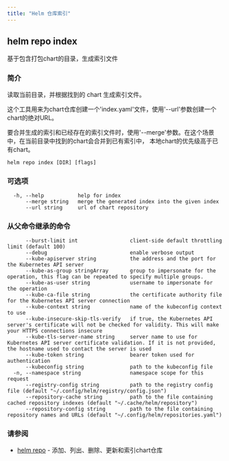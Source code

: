 ```yaml
---
title: "Helm 仓库索引"
---
```


## helm repo index

基于包含打包chart的目录，生成索引文件

### 简介

读取当前目录，并根据找到的 chart 生成索引文件。

这个工具用来为chart仓库创建一个'index.yaml'文件，使用'--url'参数创建一个chart的绝对URL。

要合并生成的索引和已经存在的索引文件时，使用'--merge'参数。在这个场景中，在当前目录中找到的chart会合并到已有索引中，
本地chart的优先级高于已有chart。

```shell
helm repo index [DIR] [flags]
```

### 可选项

```shell
  -h, --help           help for index
      --merge string   merge the generated index into the given index
      --url string     url of chart repository
```

### 从父命令继承的命令

```shell
      --burst-limit int                 client-side default throttling limit (default 100)
      --debug                           enable verbose output
      --kube-apiserver string           the address and the port for the Kubernetes API server
      --kube-as-group stringArray       group to impersonate for the operation, this flag can be repeated to specify multiple groups.
      --kube-as-user string             username to impersonate for the operation
      --kube-ca-file string             the certificate authority file for the Kubernetes API server connection
      --kube-context string             name of the kubeconfig context to use
      --kube-insecure-skip-tls-verify   if true, the Kubernetes API server's certificate will not be checked for validity. This will make your HTTPS connections insecure
      --kube-tls-server-name string     server name to use for Kubernetes API server certificate validation. If it is not provided, the hostname used to contact the server is used
      --kube-token string               bearer token used for authentication
      --kubeconfig string               path to the kubeconfig file
  -n, --namespace string                namespace scope for this request
      --registry-config string          path to the registry config file (default "~/.config/helm/registry/config.json")
      --repository-cache string         path to the file containing cached repository indexes (default "~/.cache/helm/repository")
      --repository-config string        path to the file containing repository names and URLs (default "~/.config/helm/repositories.yaml")
```

### 请参阅

* [helm repo](helm_repo.md) - 添加、列出、删除、更新和索引chart仓库
